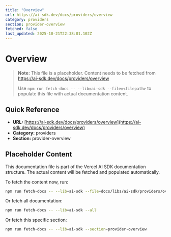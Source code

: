 ```yaml
---
title: "Overview"
url: https://ai-sdk.dev/docs/providers/overview
category: providers
section: provider-overview
fetched: false
last_updated: 2025-10-21T22:38:01.102Z
---
```


# Overview

> **Note:** This file is a placeholder. Content needs to be fetched from https://ai-sdk.dev/docs/providers/overview
>
> Use `npm run fetch-docs -- --lib=ai-sdk --file=<filepath>` to populate this file with actual documentation content.

## Quick Reference

- **URL:** [https://ai-sdk.dev/docs/providers/overview](https://ai-sdk.dev/docs/providers/overview)
- **Category:** providers
- **Section:** provider-overview

## Placeholder Content

This documentation file is part of the Vercel AI SDK documentation structure.
The actual content will be fetched and populated automatically.

To fetch the content now, run:

```bash
npm run fetch-docs -- --lib=ai-sdk --file=docs/libs/ai-sdk/providers/overview.md
```

Or fetch all documentation:

```bash
npm run fetch-docs -- --lib=ai-sdk --all
```

Or fetch this specific section:

```bash
npm run fetch-docs -- --lib=ai-sdk --section=provider-overview
```
